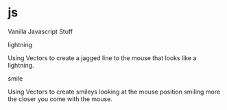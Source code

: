 # js
Vanilla Javascript Stuff

lightning

Using Vectors to create a jagged line to the mouse that looks like a lightning.  

smile

Using Vectors to create smileys looking at the mouse position smiling more the closer you come with the mouse.  